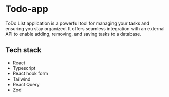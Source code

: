 # Todo-app

ToDo List application is a powerful tool for managing your tasks and ensuring you stay organized. It offers seamless integration with an external API to enable adding, removing, and saving tasks to a database.

## Tech stack

- React
- Typescript
- React hook form
- Tailwind
- React Query
- Zod
